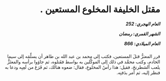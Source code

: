 <h1 dir="rtl">مقتل الخليفة المخلوع المستعين .</h1>

<h5 dir="rtl">العام الهجري:  252

الشهر القمري: رمضان

العام الميلادي: 866</h5>

<p dir="rtl">قرر المعتزُّ قتلَ المستعين، فكتب إلى محمد بن عبد الله بن طاهر أن يسلِّمَه إلى سيما الخادمِ، وكتب محمَّد في ذلك إلى الموكَّلين به بواسط فقَتلوه، ثم جاؤوا برأسه والمعتَزُّ يلعب الشطرنجَ، فقيل: هذا رأسُ المخلوعِ، فقال: ضعوه هنالك، ثم فَرَغ من لَعِبِه ودعا به فنظر إليه، ثم أمر بدَفنِه.</p></br>
